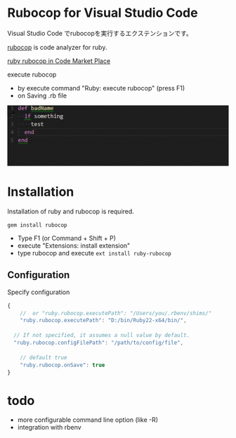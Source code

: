 # Rubocop for Visual Studio Code

Visual Studio Code でrubocopを実行するエクステンションです。

[rubocop](https://github.com/bbatsov/rubocop) is code analyzer for ruby.

[ruby rubocop in Code Market Place](https://marketplace.visualstudio.com/items/misogi.ruby-rubocop)

execute rubocop
- by execute command "Ruby: execute rubocop" (press F1)
- on Saving .rb file

![exec on save](./images/onsave.gif)

# Installation

Installation of ruby and rubocop is required.

```
gem install rubocop
```

- Type F1 (or Command + Shift + P)
- execute "Extensions: install extension"
- type rubocop and execute `ext install ruby-rubocop`

## Configuration

Specify configuration

```javascript
{
	//  or "ruby.rubocop.executePath": "/Users/you/.rbenv/shims/"
	"ruby.rubocop.executePath": "D:/bin/Ruby22-x64/bin/",

  // If not specified, it assumes a null value by default.
  "ruby.rubocop.configFilePath": "/path/to/config/file",

	// default true
	"ruby.rubocop.onSave": true
}
```

# todo

- more configurable command line option (like -R)
- integration with rbenv
